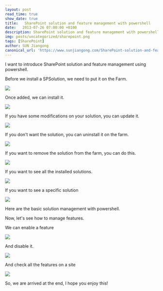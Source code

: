 ```yaml
---
layout: post
read_time: true
show_date: true
title:   SharePoint solution and feature management with powershell
date:   2013-07-26 07:00:00 +0100
description: SharePoint solution and feature management with powershell
img: posts/uncategorized/sharepoint.png
tags: [SharePoint]
author: SUN Jiangong
canonical_url: 'https://www.sunjiangong.com/SharePoint-solution-and-feature-management-with-powershell.html'
---
```



I want to introduce SharePoint solution and feature management using powershell.


Before we install a SPSolution, we need to put it on the Farm.

![](./../../../assets/img/posts/2013-07-26-sharepoint-solution/01.png)

<!--more-->

Once added, we can install it.

![](./../../../assets/img/posts/2013-07-26-sharepoint-solution/02.png)

If you have some modifications on your solution, you can update it.

![](./../../../assets/img/posts/2013-07-26-sharepoint-solution/03.png)

If you don't want the solution, you can uninstall it on the farm.

![](./../../../assets/img/posts/2013-07-26-sharepoint-solution/04.png)

If you want to remove the solution from the farm, you can do this.

![](./../../../assets/img/posts/2013-07-26-sharepoint-solution/05.png)

If you want to see all the installed solutions.

![](./../../../assets/img/posts/2013-07-26-sharepoint-solution/06.png)

If you want to see a specific solution

![](./../../../assets/img/posts/2013-07-26-sharepoint-solution/07.png)

Here are the basic solution management with powershell.

Now, let's see how to manage features.


We can enable a feature

![](./../../../assets/img/posts/2013-07-26-sharepoint-solution/08.png)

And disable it.

![](./../../../assets/img/posts/2013-07-26-sharepoint-solution/09.png)

And check all the features on a site

![](./../../../assets/img/posts/2013-07-26-sharepoint-solution/10.png)

So, we are arrived at the end, I hope you enjoy this!